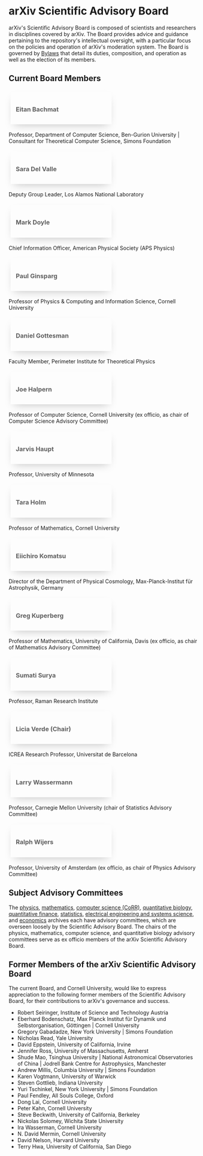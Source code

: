 arXiv Scientific Advisory Board
===============================

<style>
blockquote {
  border-left:0;
  margin:0;
  padding:0;
}
blockquote ul {
  list-style: none;
  margin: 0;
  padding: 0;
  display: flex;
  flex-direction: row;
  flex-wrap: wrap;
  justify-content: space-between;
}
blockquote ul li {
  width: 100%;
  padding:1em;
  margin:1%;
  box-shadow: 0 10px 25px -10px rgba(0,0,0,0.25);
}
blockquote ul li img {
  height:40px;
  display:block;
  margin:1em auto 0 auto;
}
@media (min-width: 576px) {
  blockquote ul li {
    width: 48%;
  }
}
@media (min-width: 986px) {
  blockquote ul li {
    width: 23%;
  }
}
</style>

arXiv's Scientific Advisory Board is composed of scientists and researchers in disciplines covered by arXiv. The Board provides advice and guidance pertaining to the repository's intellectual oversight, with a particular focus on the policies and operation of arXiv's moderation system. The Board is governed by [Bylaws](/about/sab_bylaws) that detail its duties, composition, and operation as well as the election of its members.

## Current Board Members

> -   ### Eitan Bachmat
Professor, Department of Computer Science, Ben-Gurion University \|
    Consultant for Theoretical Computer Science, Simons Foundation
> -   ### Sara Del Valle
Deputy Group Leader, Los Alamos National Laboratory
> -   ### Mark Doyle
Chief Information Officer, American Physical Society (APS Physics)
> -   ### Paul Ginsparg
Professor of Physics & Computing and Information
    Science, Cornell University
> -   ### Daniel Gottesman
Faculty Member, Perimeter Institute for
    Theoretical Physics
> -   ### Joe Halpern
Professor of Computer Science, Cornell University (ex
    officio, as chair of Computer Science Advisory Committee)
> -   ### Jarvis Haupt
Professor, University of Minnesota
> -   ### Tara Holm
Professor of Mathematics, Cornell University
> -   ### Eiichiro Komatsu
Director of the Department of Physical Cosmology, Max-Planck-Institut für Astrophysik, Germany
> -   ### Greg Kuperberg
Professor of Mathematics, University of California,
    Davis (ex officio, as chair of Mathematics Advisory Committee)
> -   ### Sumati Surya
Professor, Raman Research Institute
> -   ### Licia Verde (**Chair**)
ICREA Research Professor, Universitat de Barcelona
> -   ### Larry Wassermann
Professor, Carnegie Mellon University (chair of Statistics Advisory Committee)
> -   ### Ralph Wijers
Professor, University of Amsterdam (ex officio, as chair of Physics Advisory Committee)

<span id="advisory_committees"></span>

## Subject Advisory Committees

The [physics](/help/physics/#AdvisoryCommittee),
[mathematics](/help/math/#AdvisoryCommittee), 
[computer science (CoRR)](/corr),
[quantitative biology](/help/q-bio#AdvisoryCommittee), 
[quantitative finance](/help/q-fin#AdvisoryCommittee),
[statistics](/help/statistics/#AdvisoryCommittee), 
[electrical engineering and systems science](/help/eess/#AdvisoryCommittee),
 and [economics](/help/econ/#AdvisoryCommittee) archives each have
advisory committees, which are overseen loosely by the Scientific
Advisory Board. The chairs of the physics, mathematics, computer
science, and quantitative biology advisory committees serve as ex
officio members of the arXiv Scientific Advisory Board.

## Former Members of the arXiv Scientific Advisory Board

The current Board, and Cornell University, would like to express
appreciation to the following former members of the Scientific Advisory
Board, for their contributions to arXiv's governance and success.

-   Robert Seiringer, Institute of Science and Technology Austria
-   Eberhard Bodenschatz, Max Planck Institut für Dynamik und Selbstorganisation, Göttingen \| Cornell University
-   Gregory Gabadadze, New York University \| Simons Foundation
-   Nicholas Read, Yale University 
-   David Eppstein, University of California, Irvine
-   Jennifer Ross, University of Massachusetts, Amherst
-   Shude Mao, Tsinghua University \| National Astronomical
    Observatories of China \| Jodrell Bank Centre for Astrophysics,
    Manchester
-   Andrew Millis, Columbia University \| Simons Foundation
-   Karen Vogtmann, University of Warwick
-   Steven Gottlieb, Indiana University
-   Yuri Tschinkel, New York University \| Simons Foundation
-   Paul Fendley, All Souls College, Oxford
-   Dong Lai, Cornell University
-   Peter Kahn, Cornell University
-   Steve Beckwith, University of California, Berkeley
-   Nickolas Solomey, Wichita State University
-   Ira Wasserman, Cornell University
-   N. David Mermin, Cornell University
-   David Nelson, Harvard University
-   Terry Hwa, University of California, San Diego
